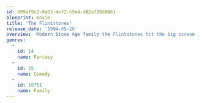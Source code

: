 ```yaml
---
id: d09af9c2-0a53-4e72-b9e4-d82af2888661
blueprint: movie
title: 'The Flintstones'
release_date: '1994-05-26'
overview: 'Modern Stone Age family the Flintstones hit the big screen in this live-action version of the classic cartoon. Fred helps Barney adopt a child. Barney sees an opportunity to repay him when Slate Mining tests its employees to find a new executive. But no good deed goes unpunished.'
genres:
  -
    id: 14
    name: Fantasy
  -
    id: 35
    name: Comedy
  -
    id: 10751
    name: Family
---
```

